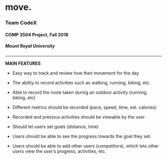 #  move.
### Team CodeX
#### COMP 3504 Project, Fall 2018
##### Mount Royal University

-------------------------------------------

**MAIN FEATURES**

- Easy way to track and review how their movement for the day

- The ability to record activities such as walking, running, biking, etc.

- Able to record the route taken during an outdoor activity (running, biking, etc)

- Different metrics should be recorded (pace, speed, time, est. calories)

- Recorded and previous activities should be viewable by the user

- Should let users set goals (distance, time)

- Users should be able to see the progress towards the goal they set.

- Users should be able to add other users (competitors), which lets other users view the user’s progress, activities, etc.
